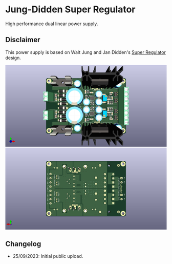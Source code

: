 # Jung-Didden Super Regulator
High performance dual linear power supply.

## Disclaimer
This power supply is based on Walt Jung and Jan Didden's [Super Regulator](https://linearaudio.nl/superregs) design.

![Board Render Front](Showcase/Board-Render-F.png)
![Board Render Back](Showcase/Board-Render-B.png)

## Changelog
* 25/09/2023: Initial public upload.